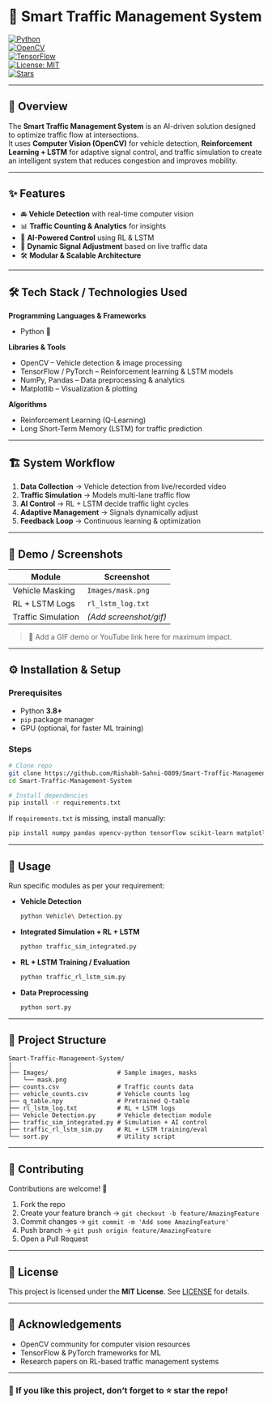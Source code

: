 
# 🚦 Smart Traffic Management System  

[![Python](https://img.shields.io/badge/Python-3.8+-blue?logo=python&logoColor=white)](https://www.python.org/)  
[![OpenCV](https://img.shields.io/badge/OpenCV-ComputerVision-green?logo=opencv&logoColor=white)](https://opencv.org/)  
[![TensorFlow](https://img.shields.io/badge/TensorFlow-ML-orange?logo=tensorflow&logoColor=white)](https://www.tensorflow.org/)  
[![License: MIT](https://img.shields.io/badge/License-MIT-yellow.svg)](LICENSE)  
[![Stars](https://img.shields.io/github/stars/Rishabh-Sahni-0809/Smart-Traffic-Management-System.svg)](https://github.com/Rishabh-Sahni-0809/Smart-Traffic-Management-System/stargazers)  

---

## 📖 Overview  

The **Smart Traffic Management System** is an AI-driven solution designed to optimize traffic flow at intersections.  
It uses **Computer Vision (OpenCV)** for vehicle detection, **Reinforcement Learning + LSTM** for adaptive signal control, and traffic simulation to create an intelligent system that reduces congestion and improves mobility.  

---

## ✨ Features  

- 🚘 **Vehicle Detection** with real-time computer vision  
- 📊 **Traffic Counting & Analytics** for insights  
- 🤖 **AI-Powered Control** using RL & LSTM  
- 🔄 **Dynamic Signal Adjustment** based on live traffic data  
- 🛠️ **Modular & Scalable Architecture**  

---

## 🛠️ Tech Stack / Technologies Used  

**Programming Languages & Frameworks**  
- Python 🐍  

**Libraries & Tools**  
- OpenCV – Vehicle detection & image processing  
- TensorFlow / PyTorch – Reinforcement learning & LSTM models  
- NumPy, Pandas – Data preprocessing & analytics  
- Matplotlib – Visualization & plotting  

**Algorithms**  
- Reinforcement Learning (Q-Learning)  
- Long Short-Term Memory (LSTM) for traffic prediction  

---

## 🏗️ System Workflow  

1. **Data Collection** → Vehicle detection from live/recorded video  
2. **Traffic Simulation** → Models multi-lane traffic flow  
3. **AI Control** → RL + LSTM decide traffic light cycles  
4. **Adaptive Management** → Signals dynamically adjust  
5. **Feedback Loop** → Continuous learning & optimization  

---

## 📸 Demo / Screenshots  

| Module              | Screenshot              |
|----------------------|--------------------------|
| Vehicle Masking      | `Images/mask.png`       |
| RL + LSTM Logs       | `rl_lstm_log.txt`       |
| Traffic Simulation   | *(Add screenshot/gif)* |

> 🎥 Add a GIF demo or YouTube link here for maximum impact.  

---

## ⚙️ Installation & Setup  

### Prerequisites  
- Python **3.8+**  
- `pip` package manager  
- GPU (optional, for faster ML training)  

### Steps  

```bash
# Clone repo  
git clone https://github.com/Rishabh-Sahni-0809/Smart-Traffic-Management-System.git  
cd Smart-Traffic-Management-System  

# Install dependencies  
pip install -r requirements.txt
````

If `requirements.txt` is missing, install manually:

```bash
pip install numpy pandas opencv-python tensorflow scikit-learn matplotlib
```

---

## 🚀 Usage

Run specific modules as per your requirement:

* **Vehicle Detection**

  ```bash
  python Vehicle\ Detection.py
  ```

* **Integrated Simulation + RL + LSTM**

  ```bash
  python traffic_sim_integrated.py
  ```

* **RL + LSTM Training / Evaluation**

  ```bash
  python traffic_rl_lstm_sim.py
  ```

* **Data Preprocessing**

  ```bash
  python sort.py
  ```

---

## 📂 Project Structure

```
Smart-Traffic-Management-System/
│
├── Images/                   # Sample images, masks  
│   └── mask.png  
├── counts.csv                # Traffic counts data  
├── vehicle_counts.csv        # Vehicle counts log  
├── q_table.npy               # Pretrained Q-table  
├── rl_lstm_log.txt           # RL + LSTM logs  
├── Vehicle Detection.py      # Vehicle detection module  
├── traffic_sim_integrated.py # Simulation + AI control  
├── traffic_rl_lstm_sim.py    # RL + LSTM training/eval  
└── sort.py                   # Utility script  
```

---

## 🤝 Contributing

Contributions are welcome! 🎉

1. Fork the repo
2. Create your feature branch → `git checkout -b feature/AmazingFeature`
3. Commit changes → `git commit -m 'Add some AmazingFeature'`
4. Push branch → `git push origin feature/AmazingFeature`
5. Open a Pull Request

---

## 📜 License

This project is licensed under the **MIT License**.
See [LICENSE](LICENSE) for details.

---

## 🙏 Acknowledgements

* OpenCV community for computer vision resources
* TensorFlow & PyTorch frameworks for ML
* Research papers on RL-based traffic management systems

---

### 🌟 If you like this project, don’t forget to ⭐ star the repo!

```
```
